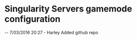Singularity Servers gamemode configuration
==================

-- 7/03/2016 20:27 - Harley
Added github repo